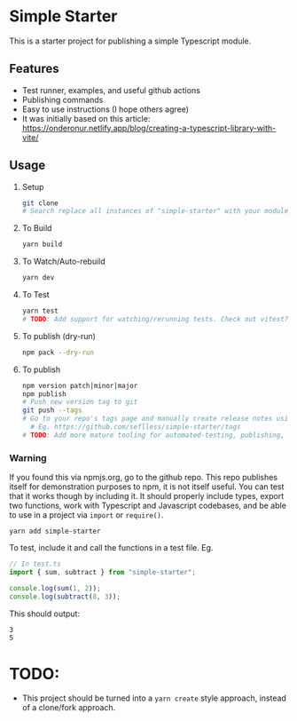 # Simple Starter

This is a starter project for publishing a simple Typescript module.

## Features

- Test runner, examples, and useful github actions
- Publishing commands
- Easy to use instructions (I hope others agree)
- It was initially based on this article: https://onderonur.netlify.app/blog/creating-a-typescript-library-with-vite/

## Usage

1. Setup
   ```bash
   git clone
   # Search replace all instances of "simple-starter" with your module project name.
   ```
1. To Build
   ```bash
   yarn build
   ```
1. To Watch/Auto-rebuild
   ```bash
   yarn dev
   ```
1. To Test
   ```bash
   yarn test
   # TODO: Add support for watching/rerunning tests. Check out vitest?
   ```
1. To publish (dry-run)
   ```bash
   npm pack --dry-run
   ```
1. To publish
   ```bash
   npm version patch|minor|major
   npm publish
   # Push new version tag to git
   git push --tags
   # Go to your repo's tags page and manually create release notes using the new tag
     # Eg. https://github.com/seflless/simple-starter/tags
   # TODO: Add more mature tooling for automated-testing, publishing, and making release notes.
   ```

### Warning

If you found this via npmjs.org, go to the github repo. This repo publishes itself for demonstration purposes to npm, it is not itself useful. You can test that it works though by including it. It should properly include types, export two functions, work with Typescript and Javascript codebases, and be able to use in a project via `import` or `require()`.

```
yarn add simple-starter
```

To test, include it and call the functions in a test file. Eg.

```js
// In test.ts
import { sum, subtract } from "simple-starter";

console.log(sum(1, 2));
console.log(subtract(8, 3));
```

This should output:

```bash
3
5
```

# TODO:

- This project should be turned into a `yarn create` style approach, instead of a clone/fork approach.
